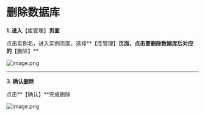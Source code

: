 # **删除数据库**

**1. 进入**【库管理】**页面**

点击实例名，进入实例页面，选择**【库管理】**页面，点击要删除数据库后对应的**【删除】**

![image.png](https://img1.jcloudcs.com/cms/5bc47020-5436-4b4e-992a-4677f413774f20180704173843.png)

****

**3. 确认删除**

点击**【确认】**完成删除

![image.png](https://img1.jcloudcs.com/cms/4a2231d2-def3-417b-a676-6c1019f7510020180704173857.png)